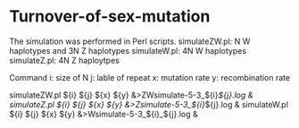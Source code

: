 # Turnover-of-sex-mutation

The simulation was performed in Perl scripts.
simulateZW.pl: N W haplotypes and 3N Z haplotypes
simulateW.pl: 4N W haplotypes
simulateZ.pl: 4N Z haploytpes

Command
i: size of N
j: lable of repeat
x: mutation rate
y: recombination rate

simulateZW.pl ${i} ${j} ${x} ${y} &>ZWsimulate-5-3_${i}_${j}.log &
simulateZ.pl ${i} ${j} ${x} ${y} &>Zsimulate-5-3_${i}_${j}.log &
simulateW.pl ${i} ${j} ${x} ${y} &>Wsimulate-5-3_${i}_${j}.log &



